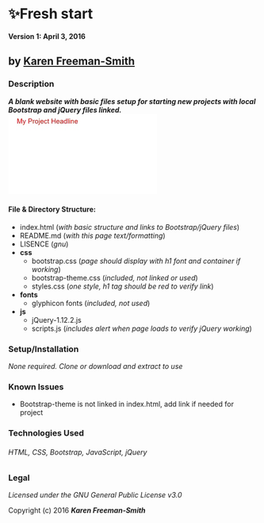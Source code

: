 # :sparkles:Fresh start
__Version 1: April 3, 2016__
## by [Karen Freeman-Smith](http://karenfreemansmith.github.io)
### Description
__*A blank website with basic files setup for starting new projects with local Bootstrap and jQuery files linked.*__
![project screenshot](/img/screenshot.jpg)

#### File & Directory Structure:
* index.html (*with basic structure and links to Bootstrap/jQuery files*)
* README.md (*with this page text/formatting*)
* LISENCE (*gnu*)
* __css__
  * bootstrap.css (*page should display with h1 font and container if working*)
  * bootstrap-theme.css (*included, not linked or used*)
  * styles.css (*one style, h1 tag should be red to verify link*)
* __fonts__
  * glyphicon fonts (*included, not used*)
* __js__
  * jQuery-1.12.2.js
  * scripts.js (*includes alert when page loads to verify jQuery working*)

### Setup/Installation
*None required. Clone or download and extract to use*

### Known Issues
* Bootstrap-theme is not linked in index.html, add link if needed for project

### Technologies Used
###### HTML, CSS, Bootstrap, JavaScript, jQuery

### Legal
*Licensed under the GNU General Public License v3.0*

Copyright (c) 2016 **_Karen Freeman-Smith_**

